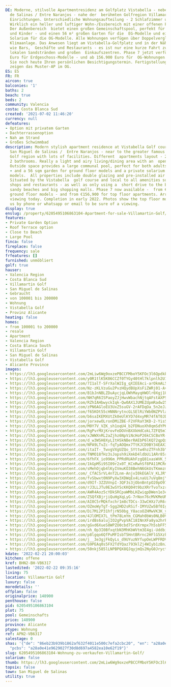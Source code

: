 ```yaml
---
DE: Moderne, stilvolle Apartmentresidenz am Golfplatz Vistabella - neben San Miguel
  de Salinas / Entre Naranjos - nahe der  berühmten Golfregion Villamartin mit vielen
  Einrichtungen. Unterschiedliche Wohnungsaufteilung - 2 Schlafzimmer und  2 Badezimmer.
  Wirklich ein heller und luftiger Wohn-/Essbereich mit einer offenen Familienküche.
  Der Außenbereich  bietet einen großen Gemeinschaftspool, perfekt für Erwachsene
  und Kinder - und einen 56 m² großen Garten für die  EG-Modelle und ein privates
  Solarium für die OG-Modelle. Alle Wohnungen verfügen über Doppelverglasung und  vorinstallierte
  Klimaanlage. Das Anwesen liegt am Vistabella-Golfplatz und in der Nähe aller Annehmlichkeiten
  wie Bars,  Geschäfte und Restaurants - es ist nur eine kurze Fahrt zu den schönen
  lokalen Sandstränden und großen  Einkaufszentren. Phase 7 jetzt verfügbar - ab 148.900
  Euro für Erdgeschoss-Modelle - und ab 156.900 Euro für  OG-Wohnungen. Vereinbaren
  Sie noch heute Ihren persönlichen Besichtigungstermin. Fertigstellung Anfang 2022.  Fotos
  zeigen das Muster-AP im OG.
ES: ES
FR: FR
aircon: true
balconies: '1'
baths: 2
beach: true
beds: 2
community: Valencia
costa: Costa Blanca Sud
created: '2021-07-02 11:46:20'
currency: null
defeatures:
- Option mit privatem Garten
- Dachterrassenoption
- Nah am Strand
- Großes Schwimmbad
description: Modern stylish apartment residence at Vistabella Golf course - next to
  San Miguel de Salinas /  Entre Naranjos - near to the greater famous Villamartin
  Golf region with lots of facilities. Different  apartments layout - 2 bedrooms and
  2 bathrooms. Really a light and airy living/dining area with an  open family kitchen.
  Outside space provides a large communal pool, perfect for both adults and  children
  - and a 56 sqm garden for ground floor models and a private solarium for top floor
  models.  All properties include double glazing and pre-installed air conditioning.
  Situated by the Vistabella  golf course and local to all amenities such as bars,
  shops and restaurants - as well as only using a  short drive to the beautiful local
  sandy beaches and big shopping malls. Phase 7 now available -  from €148.900 for
  ground floor models - and from €156,900 for top floor apartments. Arrange your  personal
  viewing today. Completion in early 2022. Photos show the top floor model show house.  Contact
  us by phone or whatsapp or email to be sure of a viewing.
display: true
enslug: /property/6205495106863104-Apartment-for-sale-Villamartin-Golf/
features:
- Private Garden Option
- Roof Terrace option
- Close to Beach
- Large Pool
finca: false
fireplace: false
frequency: sale
frfeatures: []
furnished: unmöbliert
golf: true
hauser:
- Valencia Region
- Costa Blanca Sud
- Villamartin Golf
- San Miguel de Salinas
- Gebraucht
- von 100001 bis 200000
- Wohnung
- Vistabella Golf
- Provinz Alicante
heating: false
homes:
- from 100001 to 200000
- resale
- Apartment
- Valencia Region
- Costa Blanca South
- Villamartin Golf
- San Miguel de Salinas
- Vistabella Golf
- Alicante Province
images:
- https://lh3.googleusercontent.com/2mLiw6Wg9oxzePBCCFMboY5KFOc3l6Qpdkbn0bGf_6nMK21SFv2TgZ-XcJ1lTTVypr8D5yBiaWXXlvb9mHIABoXc0_BaUyhEbw=w640-rj-e30-l100
- https://lh3.googleusercontent.com/y0R1tlK5K06CCZf0TYGy40tHl7klpnlh2U1ZoKhSSElbsfHgASRYy6u51kYy3cdZNBiJr11ik4Gd-w8h0kAMuZ-x_m5Q_oJ2giA=w640-rj-e30-l100
- https://lh3.googleusercontent.com/7I1alT-SFrXalW2Ig_qXIEEAci-arOkmAL5aAkwxvsiA2HWkzoXg5toNfVPzkKhamhP9mYzapNYvhVd-q33Zi0ldbLz6Pd8svXU=w640-rj-e30-l100
- https://lh3.googleusercontent.com/Nz-zKLVzuGu2PvzHQydBUpXsFiZWRj01-AvBQAmLAeEYlzi-pnG5QMFo44Lrkie6Bl0vP-4_jOWMIcWuyONtRHzuuwLfMN2hXg=w640-rj-e30-l100
- https://lh3.googleusercontent.com/B1bJnNBLZDuAycjqLOWhMayqHWOlr0Xgj1Uv_M1AI0LIT4RaMtRaofE6_y7f1qmmVEf8exoX_sOiH9XvY-LZDZ9JTruRnnCpvG0=w640-rj-e30-l100
- https://lh3.googleusercontent.com/NH7qR6ISPaoyZJjHwvWbachNjtqAFstAXPSC7GRw8SZ31WORXihZvXmxVyjObukIveRrHjfRLUXBFOoCaAVcGZxNK0T1rq2a=w640-rj-e30-l100
- https://lh3.googleusercontent.com/RZhIAHbwyckIqk-Qw0AX1JUMEZdpmRadw25oojUVivyBRzri8RY5fVdSL-jDjeB6kwjlJHkXHl_HQ6Z3tCn_MHQ7BVVXKQuG=w640-rj-e30-l100
- https://lh3.googleusercontent.com/zPN6AGloEU3UxZ5suGV-2rAFDqOa_5n2eJzytTVQz-uK7w3ZdH_uCxJt-JU1NW5JK1YP6zUIf-5N-3YNsV0cIMJTzcxbgV-7Xg=w640-rj-e30-l100
- https://lh3.googleusercontent.com/f65KOt55cHNNNrytncGLSElRiYWb0NZPVlaNJ1kXELycFE52CpY6Vua5vAtgeK1nltaha7ZC9BBTGq_e_VWdw7H9GCbEV1k2Nw=w640-rj-e30-l100
- https://lh3.googleusercontent.com/b6saIKEMXUtZk0eUlKYD7d4xyMR74fAT0JD9fVGh38EeSw7QQEcAI3DFiRaZejqGKzCNhGEwuw96Hzh5Hl3gfH48wvUpnyQE5Q=w640-rj-e30-l100
- https://lh3.googleusercontent.com/jorxewOLronDMiZBE-F2VFRaY3KD-2-YisS2nP7Cxg74RPjVPuS_gtLV8fuIO7zyi9S5e_aepxaK71s8DTgGiN-KCTLPldBNVH0=w640-rj-e30-l100
- https://lh3.googleusercontent.com/M0Y7V_VZK_sh1oqU4_b2FDNuoXh0qmSdYPKMFPngvQajhwEddEbt5hVO3wmKDfzWYhwBOlCxzU3QvdPmFo-PG_O9SmlOLhPOTmk=w640-rj-e30-l100
- https://lh3.googleusercontent.com/RgPvrMXjKrovFeDOVnBXXkHdCokL7ZFQ5m70tDDHJMbh-dG-OXM0s49oaCXt--hhHuzhwf2TFAA-qUrgbyK5JOT-Xmt1isKdMA=w640-rj-e30-l100
- https://lh3.googleusercontent.com/xJWWXnRL2aZjhz6NpViNcHoP26kCSCBoYR-n_hCxQVNbQdhl7MbtlI4FY-KJvFSh0WC9d_3Pm7D8wHoCha33aFK0H0a9b1s7Vg=w640-rj-e30-l100
- https://lh3.googleusercontent.com/d_w3WSH8XyLItHSkNBerRAEbP6lKQ72qpQxXlQqE5oZ5jtDhlHJartI50M4ntun1Ke9C95XcxSNeg-m8b3yxcvGUDdCZ9Fnp=w640-rj-e30-l100
- https://lh3.googleusercontent.com/NPA9LTvZc-fqTyAOQmx7TtKJCD9BY34EAX3lJdGaHm12dfP4coEYKnzExDZM8S1W2BE7xGztCggeCdicT7JR_3T0XmkZWQdsvGA=w640-rj-e30-l100
- https://lh3.googleusercontent.com/itaIT-_TwvgVXgUZQo_SYttw4hzZTFnh3bY_ig4v1McxPwpE2Q4wfLGMhI-SOvOrnF5BT0KRmytRMrdwH7e0fNul8DtmSkfwXg=w640-rj-e30-l100
- https://lh3.googleusercontent.com/TNMO18fHz3sJopsh9iXmkD4ldbUi1ARr85r2i1zSFhKILqCxgE7lLg2Mjckstyohl-pdQ8iH-KC752NhVhrCb8FKjVtFir83hJk=w640-rj-e30-l100
- https://lh3.googleusercontent.com/6fhFX_io996m_PPRdRUAhFzgQ81xasWVK_5tEopNM3ILGE5Vvt8eRIjU7r-ouifjNKKb0pzB58aS8pqfqnWN0gW0Rp8vaIs=w640-rj-e30-l100
- https://lh3.googleusercontent.com/1kGpMSi95I09r2x0T_KCnRwhSf8PA11MCRnzEalMj3u2kl71hRA5GVwDdlicjLv2fk8hKun7Xt4XHUubzHgc2zTvUnwp_uwN=w640-rj-e30-l100
- https://lh3.googleusercontent.com/sMehOjqb4lKyIVmuKO38BehN6GkUsTKmmzm3u1veyA_9jsb5dccMOOfGFbbbNKl-TGkKU4Bm96TrSskuBj8bYI4CAHa4UP6Iiw=w640-rj-e30-l100
- https://lh3.googleusercontent.com/_CfACSrVL4nT2Lnm-AnjvI0kEGAlV_KLJRYq8IQW5w1wLBQm4pAadgkHcXXR1MtolMSx3PK2rcGtR9rZMKMV4bJRBcOJREzpfw=w640-rj-e30-l100
- https://lh3.googleusercontent.com/fvSbwxt0N9PyXw3XDWqEx4LnaUi7uVq8mjYksPeVYKv-NaaeUmBhdUqBIRZdce5droeYyTORdcZt5tPf-D12RSMuwKvHkSGR=w640-rj-e30-l100
- https://lh3.googleusercontent.com/d9If-3ZZUVnpI-3QF3s3jObnBntpO20pO97MfKea9oHjnN_bQbu3AMRIvkfXlPQTCgFUtRlyxsttZXWjhS_TszT4In_6Pgtt5g=w640-rj-e30-l100
- https://lh3.googleusercontent.com/rJ3LLJTu9E3wSYScKKQ04t9bzXRrTvoTxzrVSLmk6RNio8L7rS2OXPNHTDwT2fo8t1zNvthynAkHAo7_myLygTzMajGaplDjNg=w640-rj-e30-l100
- https://lh3.googleusercontent.com/AWR4Aoz5cYDkSRCpaWMbLHZwiqpDWen1e3colyFFma-8bZlpiffJKOQ6i0j1RrRF88UQx_L71-9YV6ahAQbGczzDoguA5X7kuMs=w640-rj-e30-l100
- https://lh3.googleusercontent.com/ZSQfXBjrjiQuHgXqLyG-7rNon76cMVKMeUMhpb1dXvenAMgwi04WG2jDkowaWeg0HOomrkQMGz3y526WTXMuN0SjmwbxpOcGDQ=w640-rj-e30-l100
- https://lh3.googleusercontent.com/AI0C5rMQkfxchr1m8cTDCs-33wCHXz7zR6rmSO6p147zStD8vIEqEXYkWFukPha_KBFHyZaE6EO875rj9-wZ45nCe6FWNtRrjp4=w640-rj-e30-l100
- https://lh3.googleusercontent.com/OZmoWyTgT-Sgg2HD2sRSif-IMYUZw5Bf0IglMLBKfeGJJGkt3Kk06ZPeaukhvpDKErcQzw67cZRxd2UMrxp7S_5bGr3CC75mP2E=w640-rj-e30-l100
- https://lh3.googleusercontent.com/Di7Mi2P31hfjrN50bg_Y8acoOZHMwVK3K_yZcTaf9NgjgvYV7_grmi6vejrHUiNce7THUK_uvvQbCw4P8KoBW7eSsR4oo9JT=w640-rj-e30-l100
- https://lh3.googleusercontent.com/4JlOMIX7L_tPm78LmYm_CGMah0bWs0NLB0VsbJs6FYionYLCKOcOzznVXbrSYu5IrfMvVkp4odeU5jhb73qjyMnfDbfZsuMQ=w640-rj-e30-l100
- https://lh3.googleusercontent.com/irdBs6alujIO2gPvpVAC18INnXFa8ya2hrPX7fe9vzTWxD3UGn0pTi3b9xPLY-_KBvtUI-Nn4_MB-p8awIJPPInlWnL6Iz48Yw=w640-rj-e30-l100
- https://lh3.googleusercontent.com/gGvd6XueS8WPZO0cbd7SrdXrmpx7h5sbFF5cHYRSskqAxSj6cLDJuCq2rZcRD7LyWcpr1KRqPbKZt5Wzi1VCwSZaQkJUlo6G=w640-rj-e30-l100
- https://lh3.googleusercontent.com/nh_0p3I0BfxqtbN3MhKbWVtm3E4gi-UddbiFmP4McFms64JnkE39TVCnCfjrn8X1zygKvsMjkucoxGDCHopcYYKe5AFWqLuXIg=w640-rj-e30-l100
- https://lh3.googleusercontent.com/p8lgqo6QfPuMFIsbT5HntBRrnc2HFlG5Xzkyz4xkP8DGZjrT9gJNKY5oykBw7TZemcvie5-onJ_myRNeakoVjKIms4CPFlOElPc=w640-rj-e30-l100
- https://lh3.googleusercontent.com/j__3e3gjFkQyLs_d9UYuzNYfupOeLWPFRDVgfPQbmmSyDx0aO0AwtZg-2tAqGAbOJZe12r8HTsdU3cXBaxfvxtM8BK6l9CP6-A=w640-rj-e30-l100
- https://lh3.googleusercontent.com/G9PEAq0s5FX2TdYQaz793klZj4WIyb1zBnJZdyMfUU5On7w9m0IlpGI73mlTBxBR20W8zlKxlq88rNZOi_Tgi95pcMDyv4bPBA=w640-rj-e30-l100
- https://lh3.googleusercontent.com/50nkj585lLNPBPQX8QJqyjmQs2NyG0Jryct9J9w7TrcWsv09J-He8MWF58C_B4vb06bX836bELS0zLF_b1KSbzOvfgLRwz2U=w640-rj-e30-l100
kdate: '2022-02-21 20:00:03'
kitchen: offene
kref: BHN2-BH-VB6317
lastedited: '2022-02-22 09:35:16'
living: 75
location: Villamartin Golf
luxury: false
moredetails: ''
offplan: false
originalprice: 148900
penthouse: false
pid: 6205495106863104
plot: 75
pool: Gemeinschafts
price: 148900
province: Alicante
ptype: Wohnung
ref: APN2-VB6317
salestage: 0
shas: '{"de": "86eb23b939b1862af632f4011e500c7efa2cbc20", "en": "a28a0e41e9629027f30d8d697a4582ea10e62f19",
  "pcbs": "a28a0e41e9629027f30d8d697a4582ea10e62f19"}'
slug: 6205495106863104-Wohnung-zu-verkaufen-Villamartin-Golf/
solarium: false
thumb: https://lh3.googleusercontent.com/2mLiw6Wg9oxzePBCCFMboY5KFOc3l6Qpdkbn0bGf_6nMK21SFv2TgZ-XcJ1lTTVypr8D5yBiaWXXlvb9mHIABoXc0_BaUyhEbw=w400-h240-n-rj-e30-l100
topsix: false
town: San Miguel de Salinas
utility: true
---
```

